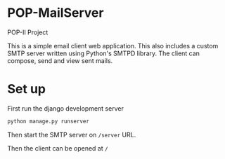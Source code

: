 # POP-MailServer
POP-II Project

This is a simple email client web application. This also includes a custom SMTP server written using Python's SMTPD library.
The client can compose, send and view sent mails.

# Set up
First run the django development server
```sh
python manage.py runserver
```
Then start the SMTP server on `/server` URL.

Then the client can be opened at `/`
